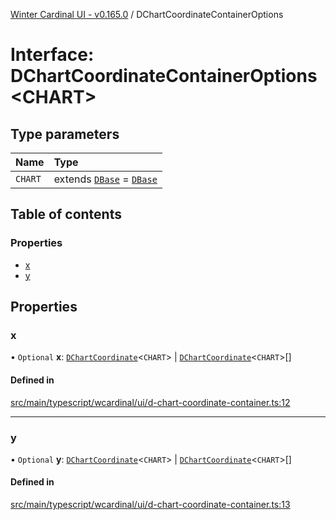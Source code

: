 [Winter Cardinal UI - v0.165.0](../index.md) / DChartCoordinateContainerOptions

# Interface: DChartCoordinateContainerOptions<CHART\>

## Type parameters

| Name | Type |
| :------ | :------ |
| `CHART` | extends [`DBase`](../classes/DBase.md) = [`DBase`](../classes/DBase.md) |

## Table of contents

### Properties

- [x](DChartCoordinateContainerOptions.md#x)
- [y](DChartCoordinateContainerOptions.md#y)

## Properties

### x

• `Optional` **x**: [`DChartCoordinate`](DChartCoordinate.md)<`CHART`\> \| [`DChartCoordinate`](DChartCoordinate.md)<`CHART`\>[]

#### Defined in

[src/main/typescript/wcardinal/ui/d-chart-coordinate-container.ts:12](https://github.com/winter-cardinal/winter-cardinal-ui/blob/v0.165.0/src/main/typescript/wcardinal/ui/d-chart-coordinate-container.ts#L12)

___

### y

• `Optional` **y**: [`DChartCoordinate`](DChartCoordinate.md)<`CHART`\> \| [`DChartCoordinate`](DChartCoordinate.md)<`CHART`\>[]

#### Defined in

[src/main/typescript/wcardinal/ui/d-chart-coordinate-container.ts:13](https://github.com/winter-cardinal/winter-cardinal-ui/blob/v0.165.0/src/main/typescript/wcardinal/ui/d-chart-coordinate-container.ts#L13)
